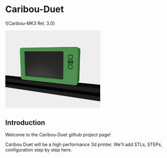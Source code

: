 # Caribou-Duet

![Caribou-MK3 Rel. 3.0]

<img src="https://github.com/Caribou3d/CaribouDuet/blob/main/img/PanelDue.png" width="300">

## Introduction

Welcome to the Caribou-Duet github project page!

Caribou Duet will be a high performance 3d printer. We'll add STLs, STEPs, configuration step by step here.
